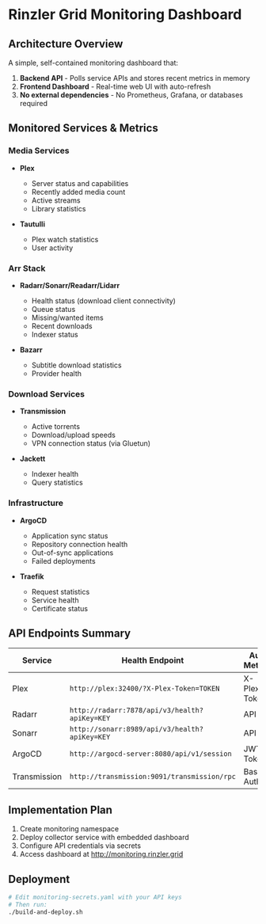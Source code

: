 # Rinzler Grid Monitoring Dashboard

## Architecture Overview

A simple, self-contained monitoring dashboard that:
1. **Backend API** - Polls service APIs and stores recent metrics in memory
2. **Frontend Dashboard** - Real-time web UI with auto-refresh
3. **No external dependencies** - No Prometheus, Grafana, or databases required

## Monitored Services & Metrics

### Media Services
- **Plex**
  - Server status and capabilities
  - Recently added media count
  - Active streams
  - Library statistics
  
- **Tautulli**
  - Plex watch statistics
  - User activity

### Arr Stack
- **Radarr/Sonarr/Readarr/Lidarr**
  - Health status (download client connectivity)
  - Queue status
  - Missing/wanted items
  - Recent downloads
  - Indexer status
  
- **Bazarr**
  - Subtitle download statistics
  - Provider health

### Download Services
- **Transmission**
  - Active torrents
  - Download/upload speeds
  - VPN connection status (via Gluetun)
  
- **Jackett**
  - Indexer health
  - Query statistics

### Infrastructure
- **ArgoCD**
  - Application sync status
  - Repository connection health
  - Out-of-sync applications
  - Failed deployments
  
- **Traefik**
  - Request statistics
  - Service health
  - Certificate status

## API Endpoints Summary

| Service | Health Endpoint | Auth Method |
|---------|----------------|-------------|
| Plex | `http://plex:32400/?X-Plex-Token=TOKEN` | X-Plex-Token |
| Radarr | `http://radarr:7878/api/v3/health?apiKey=KEY` | API Key |
| Sonarr | `http://sonarr:8989/api/v3/health?apiKey=KEY` | API Key |
| ArgoCD | `http://argocd-server:8080/api/v1/session` | JWT Token |
| Transmission | `http://transmission:9091/transmission/rpc` | Basic Auth |

## Implementation Plan

1. Create monitoring namespace
2. Deploy collector service with embedded dashboard
3. Configure API credentials via secrets
4. Access dashboard at http://monitoring.rinzler.grid

## Deployment

```bash
# Edit monitoring-secrets.yaml with your API keys
# Then run:
./build-and-deploy.sh
```